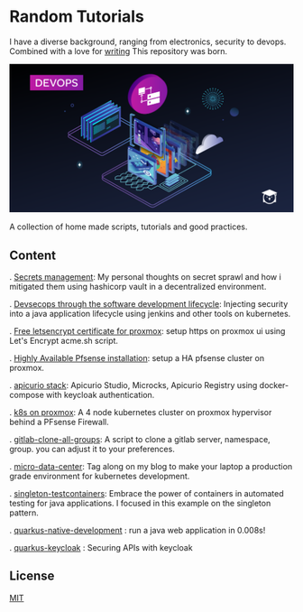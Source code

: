 # Random Tutorials

I have a diverse background, ranging from electronics, security to devops. Combined with a love for [writing](https://kyouuma.blogspot.com/) This repository was born. 

![tutorials](April-Content-Launch-DEVOPS-1200x628-1200x628.png)

A collection of home made scripts, tutorials and good practices.

## Content

. [Secrets management](https://kyouuma.blogspot.com/2020/04/injecting-security-into-devops-pipeline.html): My personal thoughts on secret sprawl and how i mitigated them using hashicorp vault in a decentralized environment. 

. [Devsecops through the software development lifecycle](https://kyouuma.blogspot.com/2020/04/injecting-security-into-devops-pipeline.html): Injecting security into a java application lifecycle using jenkins and other tools on kubernetes.

. [Free letsencrypt certificate for proxmox](https://kyouuma.blogspot.com/2020/04/setup-free-lets-encrypt-certificate-on.html): setup https on proxmox ui using Let's Encrypt acme.sh script.

. [Highly Available Pfsense installation](https://kyouuma.blogspot.com/2020/04/highly-available-pfsense-cluster-on.html): setup a HA pfsense cluster on proxmox.

. [apicurio stack](https://github.com/Kyouuma/api-management-docker-compose): Apicurio Studio, Microcks, Apicurio Registry using docker-compose with keycloak authentication.

. [k8s on proxmox](https://kyouuma.blogspot.com/2020/05/4-node-kubernetes-cluster-behind.html): A 4 node kubernetes cluster on proxmox hypervisor behind a PFsense Firewall.

. [gitlab-clone-all-groups](https://github.com/Kyouuma/Tutorials/tree/master/gitlab-clone-all-groups): A script to clone a gitlab server, namespace, group. you can adjust it to your preferences. 

. [micro-data-center](https://github.com/Kyouuma/Tutorials/tree/master/micro-data-center): Tag along on my blog to make your laptop a production grade environment for kubernetes development.

. [singleton-testcontainers](https://github.com/Kyouuma/Tutorials/tree/master/singleton-testcontainers): Embrace the power of containers in automated testing for java applications. I focused in this example on the singleton pattern.

. [quarkus-native-development](https://github.com/Kyouuma/Tutorials/tree/master/quarkus-native-development) : run a java web application in 0.008s!

. [quarkus-keycloak](https://github.com/Kyouuma/Tutorials/tree/master/quarkus-keycloak) : Securing APIs with keycloak 



## License
[MIT](https://choosealicense.com/licenses/mit/)
